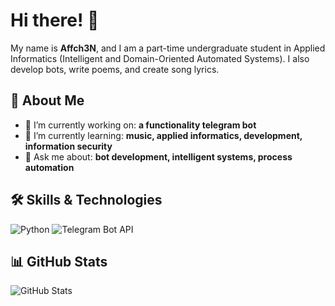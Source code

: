 # Hi there! 👋

My name is **Affch3N**, and I am a part-time undergraduate student in Applied Informatics (Intelligent and Domain-Oriented Automated Systems). I also develop bots, write poems, and create song lyrics.

## 🚀 About Me
- 🔭 I’m currently working on: **a functionality telegram bot**
- 🌱 I’m currently learning: **music, applied informatics, development, information security**
- 💬 Ask me about: **bot development, intelligent systems, process automation**

## 🛠️ Skills & Technologies
![Python](https://img.shields.io/badge/Python-3776AB?style=for-the-badge&logo=python&logoColor=white)
![Telegram Bot API](https://img.shields.io/badge/Telegram%20Bot-26A5E4?style=for-the-badge&logo=telegram&logoColor=white)

## 📊 GitHub Stats
![GitHub Stats](https://github-readme-stats.vercel.app/api?username=Affch3N&show_icons=true&theme=radical)
